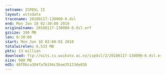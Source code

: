 ```yaml
---
setname: ISPDSL II
layout: witsdata
tracename: 20100117-130000-0.dsl
end: Mon Jan 18 02:30:00 2010
originalname: 20100117-130000-0.dsl.erf
gzsize: 398 MB
len: 0:30:00
start: Mon Jan 18 02:00:01 2010
totalwirelen: 6,533 MB
pkts: 13 million
download: ftp://wits.cs.waikato.ac.nz/ispdsl/2/20100117-130000-0.dsl.erf.gz
size: 988 MB
md5: 40f0bca304fa7b194c5bae35123de03b
---
```

